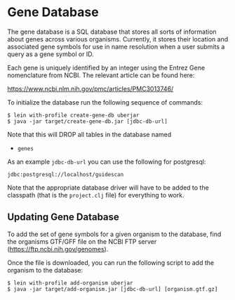 # Gene Database
The gene database is a SQL database that stores all sorts of
information about genes across various organisms. Currently, it stores
their location and associated gene symbols for use in name resolution
when a user submits a query as a gene symbol or ID. 

Each gene is uniquely identified by an integer using the Entrez Gene
nomenclature from NCBI. The relevant article can be found here:

https://www.ncbi.nlm.nih.gov/pmc/articles/PMC3013746/

To initialize the database run the following sequence of commands:

```shell
$ lein with-profile create-gene-db uberjar
$ java -jar target/create-gene-db.jar [jdbc-db-url] 
```

Note that this will DROP all tables in the database named
 - `genes`

As an example `jdbc-db-url` you can use the following for postgresql:

```shell
jdbc:postgresql://localhost/guidescan
```

Note that the appropriate database driver will have to be added to the
classpath (that is the `project.clj` file) for everything to work.

## Updating Gene Database

To add the set of gene symbols for a given organism to the database,
find the organisms GTF/GFF file on the NCBI FTP server
(https://ftp.ncbi.nih.gov/genomes).

Once the file is downloaded, you can run the following script to
add the organism to the database:

```shell
$ lein with-profile add-organism uberjar
$ java -jar target/add-organism.jar [jdbc-db-url] [organism.gtf.gz]
```
